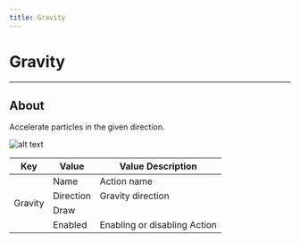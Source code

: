 ```yaml
---
title: Gravity
---
```


# Gravity

___

## About

Accelerate particles in the given direction.

![alt text](assets/gifs/gravity.gif)

<table><thead>
  <tr>
    <th>Key</th>
    <th>Value</th>
    <th>Value Description</th>
  </tr></thead>
<tbody>
  <tr>
    <td rowspan="4">Gravity</td>
    <td>Name</td>
    <td>Action name</td>
  </tr>
  <tr>
    <td>Direction</td>
    <td>Gravity direction</td>
  </tr>
  <tr>
    <td>Draw</td>
    <td></td>
  </tr>
  <tr>
    <td>Enabled</td>
    <td>Enabling or disabling Action</td>
  </tr>
</tbody>
</table>
